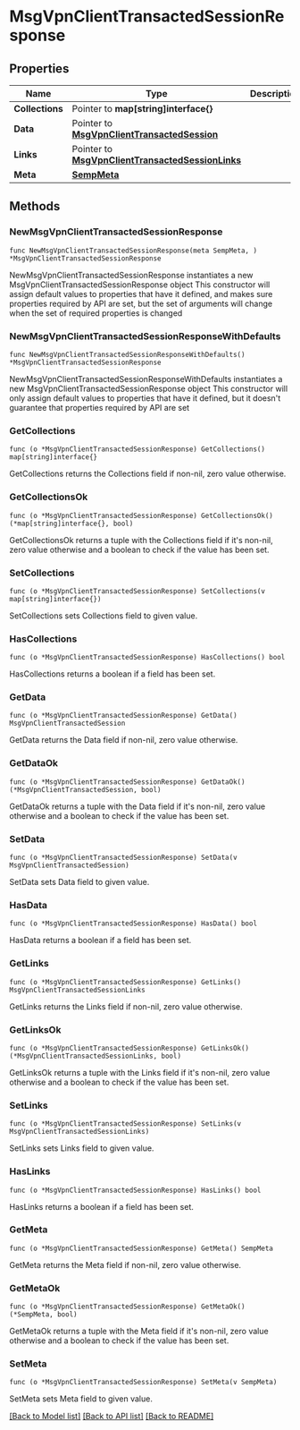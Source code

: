 # MsgVpnClientTransactedSessionResponse

## Properties

Name | Type | Description | Notes
------------ | ------------- | ------------- | -------------
**Collections** | Pointer to **map[string]interface{}** |  | [optional] 
**Data** | Pointer to [**MsgVpnClientTransactedSession**](MsgVpnClientTransactedSession.md) |  | [optional] 
**Links** | Pointer to [**MsgVpnClientTransactedSessionLinks**](MsgVpnClientTransactedSessionLinks.md) |  | [optional] 
**Meta** | [**SempMeta**](SempMeta.md) |  | 

## Methods

### NewMsgVpnClientTransactedSessionResponse

`func NewMsgVpnClientTransactedSessionResponse(meta SempMeta, ) *MsgVpnClientTransactedSessionResponse`

NewMsgVpnClientTransactedSessionResponse instantiates a new MsgVpnClientTransactedSessionResponse object
This constructor will assign default values to properties that have it defined,
and makes sure properties required by API are set, but the set of arguments
will change when the set of required properties is changed

### NewMsgVpnClientTransactedSessionResponseWithDefaults

`func NewMsgVpnClientTransactedSessionResponseWithDefaults() *MsgVpnClientTransactedSessionResponse`

NewMsgVpnClientTransactedSessionResponseWithDefaults instantiates a new MsgVpnClientTransactedSessionResponse object
This constructor will only assign default values to properties that have it defined,
but it doesn't guarantee that properties required by API are set

### GetCollections

`func (o *MsgVpnClientTransactedSessionResponse) GetCollections() map[string]interface{}`

GetCollections returns the Collections field if non-nil, zero value otherwise.

### GetCollectionsOk

`func (o *MsgVpnClientTransactedSessionResponse) GetCollectionsOk() (*map[string]interface{}, bool)`

GetCollectionsOk returns a tuple with the Collections field if it's non-nil, zero value otherwise
and a boolean to check if the value has been set.

### SetCollections

`func (o *MsgVpnClientTransactedSessionResponse) SetCollections(v map[string]interface{})`

SetCollections sets Collections field to given value.

### HasCollections

`func (o *MsgVpnClientTransactedSessionResponse) HasCollections() bool`

HasCollections returns a boolean if a field has been set.

### GetData

`func (o *MsgVpnClientTransactedSessionResponse) GetData() MsgVpnClientTransactedSession`

GetData returns the Data field if non-nil, zero value otherwise.

### GetDataOk

`func (o *MsgVpnClientTransactedSessionResponse) GetDataOk() (*MsgVpnClientTransactedSession, bool)`

GetDataOk returns a tuple with the Data field if it's non-nil, zero value otherwise
and a boolean to check if the value has been set.

### SetData

`func (o *MsgVpnClientTransactedSessionResponse) SetData(v MsgVpnClientTransactedSession)`

SetData sets Data field to given value.

### HasData

`func (o *MsgVpnClientTransactedSessionResponse) HasData() bool`

HasData returns a boolean if a field has been set.

### GetLinks

`func (o *MsgVpnClientTransactedSessionResponse) GetLinks() MsgVpnClientTransactedSessionLinks`

GetLinks returns the Links field if non-nil, zero value otherwise.

### GetLinksOk

`func (o *MsgVpnClientTransactedSessionResponse) GetLinksOk() (*MsgVpnClientTransactedSessionLinks, bool)`

GetLinksOk returns a tuple with the Links field if it's non-nil, zero value otherwise
and a boolean to check if the value has been set.

### SetLinks

`func (o *MsgVpnClientTransactedSessionResponse) SetLinks(v MsgVpnClientTransactedSessionLinks)`

SetLinks sets Links field to given value.

### HasLinks

`func (o *MsgVpnClientTransactedSessionResponse) HasLinks() bool`

HasLinks returns a boolean if a field has been set.

### GetMeta

`func (o *MsgVpnClientTransactedSessionResponse) GetMeta() SempMeta`

GetMeta returns the Meta field if non-nil, zero value otherwise.

### GetMetaOk

`func (o *MsgVpnClientTransactedSessionResponse) GetMetaOk() (*SempMeta, bool)`

GetMetaOk returns a tuple with the Meta field if it's non-nil, zero value otherwise
and a boolean to check if the value has been set.

### SetMeta

`func (o *MsgVpnClientTransactedSessionResponse) SetMeta(v SempMeta)`

SetMeta sets Meta field to given value.



[[Back to Model list]](../README.md#documentation-for-models) [[Back to API list]](../README.md#documentation-for-api-endpoints) [[Back to README]](../README.md)


